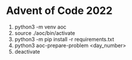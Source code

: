 # Advent of Code 2022

1. python3 -m venv aoc
2. source ./aoc/bin/activate
3. python3 -m pip install -r requirements.txt
4. python3 aoc-prepare-problem <day_number>
5. deactivate
